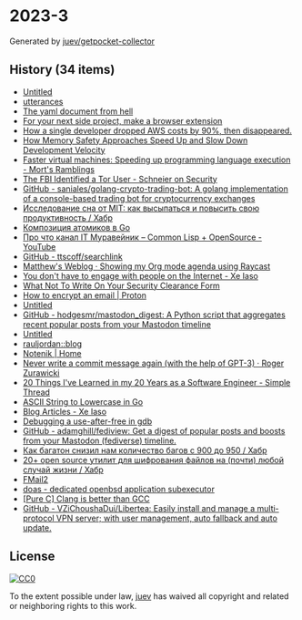 # 2023-3

Generated by [juev/getpocket-collector](https://github.com/juev/getpocket-collector)

## History (34 items)

- [Untitled](https://blog.kycnot.me/payment-methods-kyc)
- [utterances](https://utteranc.es)
- [The yaml document from hell](https://ruudvanasseldonk.com/2023/01/11/the-yaml-document-from-hell)
- [For your next side project, make a browser extension](https://www.geoffreylitt.com/2023/01/08/for-your-next-side-project-make-a-browser-extension.html)
- [How a single developer dropped AWS costs by 90%, then disappeared.](https://scribe.rip/@maximetopolov/how-a-single-developer-dropped-aws-costs-by-90-then-disappeared-2b46a115103a)
- [How Memory Safety Approaches Speed Up and Slow Down Development Velocity](https://verdagon.dev/blog/when-to-use-memory-safe-part-2)
- [Faster virtual machines: Speeding up programming language execution - Mort's Ramblings](https://mort.coffee/home/fast-interpreters/)
- [The FBI Identified a Tor User - Schneier on Security](https://www.schneier.com/blog/archives/2023/01/the-fbi-identified-a-tor-user.html)
- [GitHub - saniales/golang-crypto-trading-bot: A golang implementation of a console-based trading bot for cryptocurrency exchanges](https://github.com/saniales/golang-crypto-trading-bot)
- [Исследование сна от MIT: как высыпаться и повысить свою продуктивность / Хабр](https://habr.com/ru/companies/first/articles/710772/)
- [Композиция атомиков в Go](https://antonz.ru/atomics-composition/)
- [Про что канал IT Муравейник – Common Lisp + OpenSource - YouTube](https://www.youtube.com/watch?v=kBR1XvsK9LM)
- [GitHub - ttscoff/searchlink](https://github.com/ttscoff/searchlink)
- [Matthew's Weblog · Showing my Org mode agenda using Raycast](https://mken.weblog.lol/2023/01/showing-my-org-mode-agenda-using-raycast)
- [You don't have to engage with people on the Internet - Xe Iaso](https://xeiaso.net/blog/lesson-online-feedback/)
- [What Not To Write On Your Security Clearance Form](https://milk.com/wall-o-shame/security_clearance.html)
- [How to encrypt an email | Proton](https://proton.me/blog/how-to-encrypt-email)
- [Untitled](https://jamhub.dev)
- [GitHub - hodgesmr/mastodon_digest: A Python script that aggregates recent popular posts from your Mastodon timeline](https://github.com/hodgesmr/mastodon_digest)
- [Untitled](https://www.troyhunt.com/pwned-or-bot/)
- [rauljordan::blog](https://rauljordan.com/rust-concepts-i-wish-i-learned-earlier/)
- [Notenik | Home](https://notenik.app/index.html)
- [Never write a commit message again (with the help of GPT-3) · Roger Zurawicki](https://zura.wiki/post/never-write-a-commit-message-again-with-the-help-of-gpt-3/)
- [20 Things I've Learned in my 20 Years as a Software Engineer - Simple Thread](https://www.simplethread.com/20-things-ive-learned-in-my-20-years-as-a-software-engineer/)
- [ASCII String to Lowercase in Go](https://www.openmymind.net/ASCII_String_To_Lowercase_in_Go/)
- [Blog Articles - Xe Iaso](https://xeiaso.net/blog/)
- [Debugging a use-after-free in gdb](https://pernos.co/examples/use-after-free)
- [GitHub - adamghill/fediview: Get a digest of popular posts and boosts from your Mastodon (fediverse) timeline.](https://github.com/adamghill/fediview)
- [Как багатон снизил нам количество багов с 900 до 950 / Хабр](https://habr.com/ru/companies/skyeng/articles/711304/)
- [20+ open source утилит для шифрования файлов на (почти) любой случай жизни / Хабр](https://habr.com/ru/companies/bastion/articles/711064/)
- [FMail2](https://fmail-app.fr)
- [doas - dedicated openbsd application subexecutor](https://flak.tedunangst.com/post/doas)
- [[Pure C] Clang is better than GCC](https://yurichev.org/clang/)
- [GitHub - VZiChoushaDui/Libertea: Easily install and manage a multi-protocol VPN server; with user management, auto fallback and auto update.](https://github.com/VZiChoushaDui/Libertea)

## License

[![CC0](https://mirrors.creativecommons.org/presskit/buttons/88x31/svg/cc-zero.svg)](https://creativecommons.org/publicdomain/zero/1.0/)

To the extent possible under law, [juev](https://github.com/juev) has waived all copyright and related or neighboring rights to this work.
